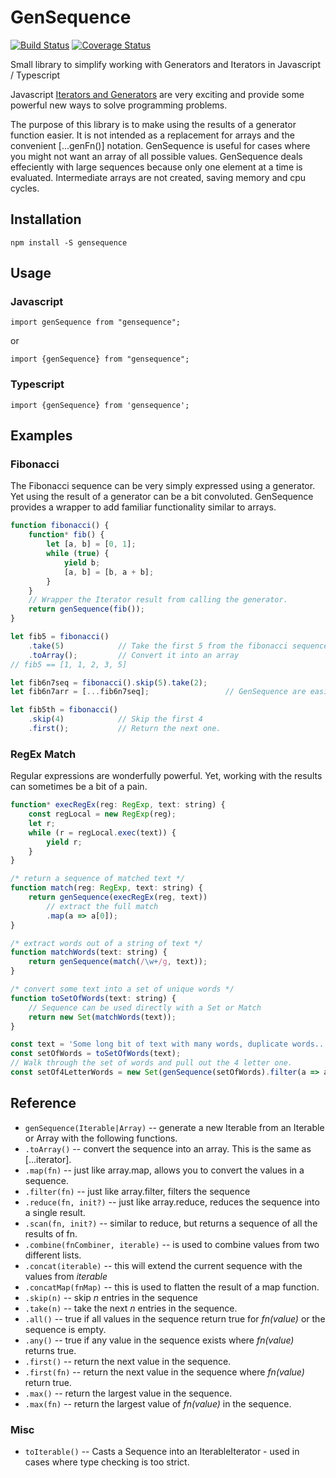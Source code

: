 # GenSequence

[![Build Status](https://travis-ci.org/Jason3S/GenSequence.svg?branch=master)](https://travis-ci.org/Jason3S/GenSequence)
[![Coverage Status](https://coveralls.io/repos/github/Jason3S/GenSequence/badge.svg?branch=master)](https://coveralls.io/github/Jason3S/GenSequence?branch=master)

Small library to simplify working with Generators and Iterators in Javascript / Typescript

Javascript [Iterators and Generators](https://developer.mozilla.org/en/docs/Web/JavaScript/Guide/Iterators_and_Generators)
are very exciting and provide some powerful new ways to solve programming problems.

The purpose of this library is to make using the results of a generator function easier.
It is not intended as a replacement for arrays and the convenient [...genFn()] notation.
GenSequence is useful for cases where you might not want an array of all possible values.
GenSequence deals effeciently with large sequences because only one element at a time is evaluated.
Intermediate arrays are not created, saving memory and cpu cycles.

## Installation

```
npm install -S gensequence
```

## Usage

### Javascript
```
import genSequence from "gensequence";
```
or
```
import {genSequence} from "gensequence";
```


### Typescript
```
import {genSequence} from 'gensequence';
```

## Examples

### Fibonacci
The Fibonacci sequence can be very simply expressed using a generator.  Yet using the result of a generator can be a bit convoluted.
GenSequence provides a wrapper to add familiar functionality similar to arrays.

```javascript
function fibonacci() {
    function* fib() {
        let [a, b] = [0, 1];
        while (true) {
            yield b;
            [a, b] = [b, a + b];
        }
    }
    // Wrapper the Iterator result from calling the generator.
    return genSequence(fib());
}

let fib5 = fibonacci()
    .take(5)            // Take the first 5 from the fibonacci sequence
    .toArray();         // Convert it into an array
// fib5 == [1, 1, 2, 3, 5]

let fib6n7seq = fibonacci().skip(5).take(2);
let fib6n7arr = [...fib6n7seq];                 // GenSequence are easily converted into arrays.

let fib5th = fibonacci()
    .skip(4)            // Skip the first 4
    .first();           // Return the next one.
```

### RegEx Match

Regular expressions are wonderfully powerful.  Yet, working with the results can sometimes be a bit of a pain.

```javascript
function* execRegEx(reg: RegExp, text: string) {
    const regLocal = new RegExp(reg);
    let r;
    while (r = regLocal.exec(text)) {
        yield r;
    }
}

/* return a sequence of matched text */
function match(reg: RegExp, text: string) {
    return genSequence(execRegEx(reg, text))
        // extract the full match
        .map(a => a[0]);
}

/* extract words out of a string of text */
function matchWords(text: string) {
    return genSequence(match(/\w+/g, text));
}

/* convert some text into a set of unique words */
function toSetOfWords(text: string) {
    // Sequence can be used directly with a Set or Match
    return new Set(matchWords(text));
}

const text = 'Some long bit of text with many words, duplicate words...';
const setOfWords = toSetOfWords(text);
// Walk through the set of words and pull out the 4 letter one.
const setOf4LetterWords = new Set(genSequence(setOfWords).filter(a => a.length === 4));

```


## Reference

- `genSequence(Iterable|Array)` -- generate a new Iterable from an Iterable or Array with the following functions.
- `.toArray()` -- convert the sequence into an array.  This is the same as [...iterator].
- `.map(fn)` -- just like array.map, allows you to convert the values in a sequence.
- `.filter(fn)` -- just like array.filter, filters the sequence
- `.reduce(fn, init?)` -- just like array.reduce, reduces the sequence into a single result.
- `.scan(fn, init?)` -- similar to reduce, but returns a sequence of all the results of fn.
- `.combine(fnCombiner, iterable)` -- is used to combine values from two different lists.
- `.concat(iterable)` -- this will extend the current sequence with the values from *iterable*
- `.concatMap(fnMap)` -- this is used to flatten the result of a map function.
- `.skip(n)` -- skip *n* entries in the sequence
- `.take(n)` -- take the next *n* entries in the sequence.
- `.all()` -- true if all values in the sequence return true for *fn(value)* or the sequence is empty.
- `.any()` -- true if any value in the sequence exists where *fn(value)* returns true.
- `.first()` -- return the next value in the sequence.
- `.first(fn)` -- return the next value in the sequence where *fn(value)* return true.
- `.max()` -- return the largest value in the sequence.
- `.max(fn)` -- return the largest value of *fn(value)* in the sequence.

### Misc
- `toIterable()` -- Casts a Sequence into an IterableIterator - used in cases where type checking is too strict.
